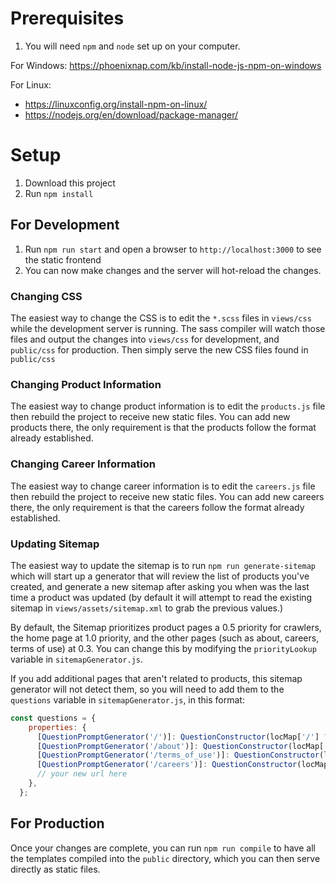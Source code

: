 # Prerequisites

1. You will need `npm` and `node` set up on your computer.

For Windows: https://phoenixnap.com/kb/install-node-js-npm-on-windows

For Linux: 
- https://linuxconfig.org/install-npm-on-linux/
- https://nodejs.org/en/download/package-manager/

# Setup

1. Download this project
2. Run `npm install`


## For Development

1. Run `npm run start` and open a browser to `http://localhost:3000` to see the static frontend
2. You can now make changes and the server will hot-reload the changes.

### Changing CSS

The easiest way to change the CSS is to edit the `*.scss` files in `views/css` while the development server is running.
The sass compiler will watch those files and output the changes into `views/css` for development, and `public/css` for
production. Then simply serve the new CSS files found in `public/css`


### Changing Product Information

The easiest way to change product information is to edit the `products.js` file then rebuild the project to receive
new static files. You can add new products there, the only requirement is that the products follow the format already
established.


### Changing Career Information

The easiest way to change career information is to edit the `careers.js` file then rebuild the project to receive
new static files. You can add new careers there, the only requirement is that the careers follow the format already
established.

### Updating Sitemap

The easiest way to update the sitemap is to run `npm run generate-sitemap` which will start up a generator that will
review the list of products you've created, and generate a new sitemap after asking you when was the last time
a product was updated (by default it will attempt to read the existing sitemap in `views/assets/sitemap.xml` to grab
the previous values.)

By default, the Sitemap prioritizes product pages a 0.5 priority for crawlers, the home page at 1.0 priority, and 
the other pages (such as about, careers, terms of use) at 0.3. You can change this by modifying the `priorityLookup`
variable in `sitemapGenerator.js`.

If you add additional pages that aren't related to products, this sitemap generator will not detect them, so you will
need to add them to the `questions` variable in `sitemapGenerator.js`, in this format:

```js
const questions = {
    properties: {
      [QuestionPromptGenerator('/')]: QuestionConstructor(locMap['/'] ?? currentDate),
      [QuestionPromptGenerator('/about')]: QuestionConstructor(locMap['/about'] ?? currentDate),
      [QuestionPromptGenerator('/terms_of_use')]: QuestionConstructor(locMap['/terms_of_use'] ?? currentDate),
      [QuestionPromptGenerator('/careers')]: QuestionConstructor(locMap['/careers'] ?? currentDate),
      // your new url here
    },
  };
```


## For Production

Once your changes are complete, you can run `npm run compile` to have all the templates compiled into the `public`
directory, which you can then serve directly as static files.
